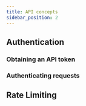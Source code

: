 ```yaml
---
title: API concepts
sidebar_position: 2
---
```


## Authentication

### Obtaining an API token

### Authenticating requests

## Rate Limiting